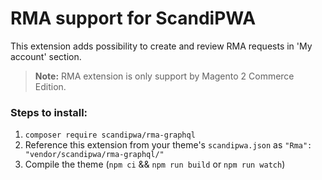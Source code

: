 # RMA support for ScandiPWA

This extension adds possibility to create and review RMA requests in 'My account' section.

> **Note:** RMA extension is only support by Magento 2 Commerce Edition.

### Steps to install:
1. `composer require scandipwa/rma-graphql`
2. Reference this extension from your theme's `scandipwa.json` as `"Rma": "vendor/scandipwa/rma-graphql/"`
3. Compile the theme (`npm ci` && `npm run build` or `npm run watch`)
